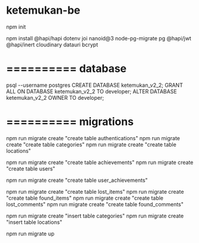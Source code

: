 # ketemukan-be

npm init

npm install
@hapi/hapi
dotenv
joi
nanoid@3
node-pg-migrate
pg
@hapi/jwt
@hapi/inert
cloudinary
datauri
bcrypt

==========
database
==========
psql --username postgres
CREATE DATABASE ketemukan_v2_2;
GRANT ALL ON DATABASE ketemukan_v2_2 TO developer;
ALTER DATABASE ketemukan_v2_2 OWNER TO developer;

==========
migrations
==========
npm run migrate create "create table authentications"
npm run migrate create "create table categories"
npm run migrate create "create table locations"

npm run migrate create "create table achievements"
npm run migrate create "create table users"

npm run migrate create "create table user_achievements"

npm run migrate create "create table lost_items"
npm run migrate create "create table found_items"
npm run migrate create "create table lost_comments"
npm run migrate create "create table found_comments"

npm run migrate create "insert table categories"
npm run migrate create "insert table locations"

npm run migrate up
